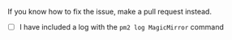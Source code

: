 If you know how to fix the issue, make a pull request instead.

* [ ] I have included a log with the `pm2 log MagicMirror` command
